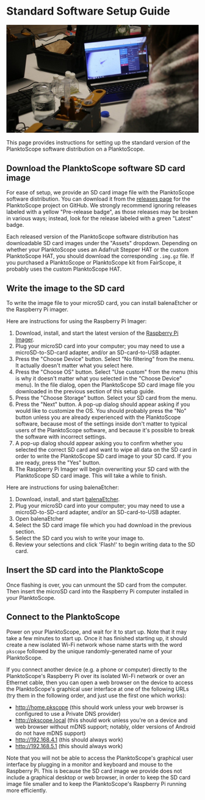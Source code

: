 # Standard Software Setup Guide

![easy install](../../images/software/IMG_1532.jpg)

This page provides instructions for setting up the standard version of the PlanktoScope software distribution on a PlanktoScope.

## Download the PlanktoScope software SD card image

For ease of setup, we provide an SD card image file with the PlanktoScope software distribution. You can download it from the [releases page](https://github.com/PlanktoScope/PlanktoScope/releases) for the PlanktoScope project on GitHub. We strongly recommend ignoring releases labeled with a yellow "Pre-release badge", as those releases may be broken in various ways; instead, look for the release labeled with a green "Latest" badge.

Each released version of the PlanktoScope software distribution has downloadable SD card images under the "Assets" dropdown. Depending on whether your PlanktoScope uses an Adafruit Stepper HAT or the custom PlanktoScope HAT, you should download the corresponding `.img.gz` file. If you purchased a PlanktoScope or PlanktoScope kit from FairScope, it probably uses the custom PlanktoScope HAT.

## Write the image to the SD card

To write the image file to your microSD card, you can install balenaEtcher or the Raspberry Pi imager.

Here are instructions for using the Raspberry Pi Imager:

1. Download, install, and start the latest version of the [Raspberry Pi Imager](https://www.raspberrypi.com/software/).
2. Plug your microSD card into your computer; you may need to use a microSD-to-SD-card adapter, and/or an SD-card-to-USB adapter.
3. Press the "Choose Device" button. Select "No filtering" from the menu. It actually doesn't matter what you select here.
4. Press the "Choose OS" button. Select "Use custom" from the menu (this is why it doesn't matter what you selected in the "Choose Device" menu). In the file dialog, open the PlanktoScope SD card image file you downloaded in the previous section of this setup guide.
5. Press the "Choose Storage" button. Select your SD card from the menu.
6. Press the "Next" button. A pop-up dialog should appear asking if you would like to customize the OS. You should probably press the "No" button unless you are already experienced with the PlanktoScope software, because most of the settings inside don't matter to typical users of the PlanktoScope software, and because it's possible to break the software with incorrect settings.
7. A pop-up dialog should appear asking you to confirm whether you selected the correct SD card and want to wipe all data on the SD card in order to write the PlanktoScope SD card image to your SD card. If you are ready, press the "Yes" button.
8. The Raspberry Pi Imager will begin overwriting your SD card with the PlanktoScope SD card image. This will take a while to finish.

Here are instructions for using balenaEtcher:

1. Download, install, and start [balenaEtcher](https://www.balena.io/etcher/).
2. Plug your microSD card into your computer; you may need to use a microSD-to-SD-card adapter, and/or an SD-card-to-USB adapter.
3. Open balenaEtcher
4. Select the SD card image file which you had download in the previous section.
5. Select the SD card you wish to write your image to.
6. Review your selections and click 'Flash!' to begin writing data to the SD card.

## Insert the SD card into the PlanktoScope

Once flashing is over, you can unmount the SD card from the computer. Then insert the microSD card into the Raspberry Pi computer installed in your PlanktoScope.

## Connect to the PlanktoScope

Power on your PlanktoScope, and wait for it to start up. Note that it may take a few minutes to start up. Once it has finished starting up, it should create a new isolated Wi-Fi network whose name starts with the word `pkscope` followed by the unique randomly-generated name of your PlanktoScope.

If you connect another device (e.g. a phone or computer) directly to the PlanktoScope's Raspberry Pi over its isolated Wi-Fi network or over an Ethernet cable, then you can open a web browser on the device to access the PlanktoScope's graphical user interface at one of the following URLs (try them in the following order, and just use the first one which works):

- <http://home.pkscope> (this should work unless your web browser is configured to use a Private DNS provider)
- <http://pkscope.local> (this should work unless you're on a device and web browser without mDNS support; notably, older versions of Android do not have mDNS support)
- <http://192.168.4.1> (this should always work)
- <http://192.168.5.1> (this should always work)

Note that you will not be able to access the PlanktoScope's graphical user interface by plugging in a monitor and keyboard and mouse to the Raspberry Pi. This is because the SD card image we provide does not include a graphical desktop or web browser, in order to keep the SD card image file smaller and to keep the PlanktoScope's Raspberry Pi running more efficiently.
